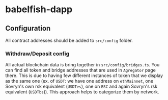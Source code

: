 # babelfish-dapp

## Configuration

All contract addresses should be added to `src/config` folder.

### Withdraw/Deposit config

All actual blockchain data is bring together in `src/config/bridges.ts`. You can find all token and bridge addresses that are used in `Agregator` page there. This is due to having few different instances of token that we display as the same one (ex. of `USDT`: we have one address on `ethMainnet`, one Sovryn's own rsk equivalent (`USDTes`), one on `BSC` and again Sovryn's rsk equivalent (`USDTbs`)). This approach helps to categorize them by network.

